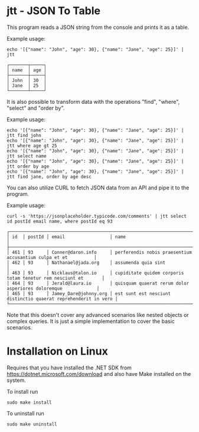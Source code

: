 # jtt - JSON To Table

This program reads a JSON string from the console and prints it as a table.

Example usage:

```
echo '[{"name": "John", "age": 30}, {"name": "Jane", "age": 25}]' | jtt
```

```
┌───────┬─────┐
│ name  │ age │
├───────┼─────┤
│ John  │ 30  │
│ Jane  │ 25  │
└───────┴─────┘
```

It is also possible to transform data with the operations "find", "where", "select" and "order by".

Example usage:

```
echo '[{"name": "John", "age": 30}, {"name": "Jane", "age": 25}]' | jtt find john
echo '[{"name": "John", "age": 30}, {"name": "Jane", "age": 25}]' | jtt where age gt 25
echo '[{"name": "John", "age": 30}, {"name": "Jane", "age": 25}]' | jtt select name
echo '[{"name": "John", "age": 30}, {"name": "Jane", "age": 25}]' | jtt order by age
echo '[{"name": "John", "age": 30}, {"name": "Jane", "age": 25}]' | jtt find jane, order by age desc
```

You can also utilize CURL to fetch JSON data from an API and pipe it to the program.

Example usage:

```
curl -s 'https://jsonplaceholder.typicode.com/comments' | jtt select id postId email name, where postId eq 93

```

```
┌───────────────────────────────────────────────────────────────────────────────────────────────────────┐
│ id  │ postId │ email                 │ name                                                           │
├───────────────────────────────────────────────────────────────────────────────────────────────────────┤
│ 461 │ 93     │ Conner@daron.info     │ perferendis nobis praesentium accusantium culpa et et          │
│ 462 │ 93     │ Nathanael@jada.org    │ assumenda quia sint                                            │
│ 463 │ 93     │ Nicklaus@talon.io     │ cupiditate quidem corporis totam tenetur rem nesciunt et       │
│ 464 │ 93     │ Jerald@laura.io       │ quisquam quaerat rerum dolor asperiores doloremque             │
│ 465 │ 93     │ Jamey_Dare@johnny.org │ est sunt est nesciunt distinctio quaerat reprehenderit in vero │
└───────────────────────────────────────────────────────────────────────────────────────────────────────┘
```

Note that this doesn't cover any advanced scenarios like nested objects or complex queries.
It is just a simple implementation to cover the basic scenarios.

# Installation on Linux

Requires that you have installed the .NET SDK from https://dotnet.microsoft.com/download and also have Make installed on the system.

To install run

```sudo make install```

To uninstall run

```sudo make uninstall```
